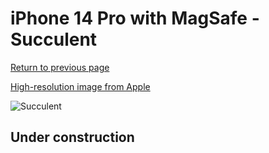 # iPhone 14 Pro with MagSafe - Succulent

[Return to previous page](/iphone_14)

[High-resolution image from Apple](https://store.storeimages.cdn-apple.com/8756/as-images.apple.com/is/MPTL3?wid=4500&hei=4500&fmt=png)

<div style="width: 500px"><img src="/almost_uncompressed/MPTL3.webp" alt="Succulent"></div>

## Under construction
